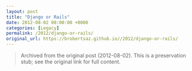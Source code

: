 ```yaml
---
layout: post
title: "Django or Rails"
date: 2012-08-02 00:00:00 +0000
categories: [Legacy]
permalink: /2012/django-or-rails/
original_url: https://brobertsaz.github.io//2012/django-or-rails/
---
```


> Archived from the original post (2012-08-02). This is a preservation stub; see the original link for full content.

